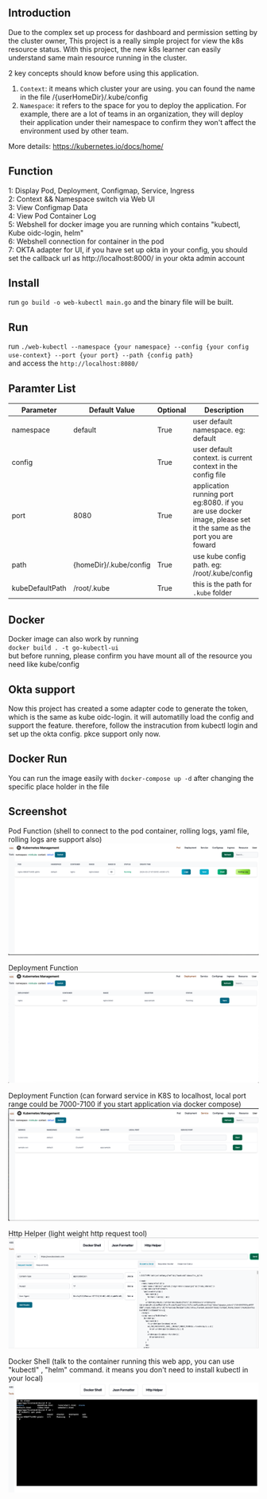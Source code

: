 ## Introduction  
Due to the complex set up process for dashboard and permission setting by the cluster owner, This project is a really simple project for view the k8s resource status. With this project, the new k8s learner can easily understand same main resource running in the cluster.

2 key concepts should know before using this application.  

1. `Context`: it means which cluster your are using. you can found the name in the file /{userHomeDir}/.kube/config 
2. `Namespace`: it refers to the space for you to deploy the application. For example, there are a lot of teams in an organization, they will deploy their application under their namespace to confirm they won't affect the environment used by other team.  

More details: https://kubernetes.io/docs/home/

## Function  
1: Display Pod, Deployment, Configmap, Service, Ingress  
2: Context && Namespace switch via Web UI  
3: View Configmap Data  
4: View Pod Container Log  
5: Webshell for docker image you are running which contains "kubectl, Kube oidc-login, helm"  
6: Webshell connection for container in the pod  
7: OKTA adapter for UI, if you have set up okta in your config, you should set the callback url as http://localhost:8000/ in your okta admin account


## Install
run `go build -o web-kubectl main.go` and the binary file will be built.

## Run
run `./web-kubectl --namespace {your namespace} --config {your config use-context} --port {your port} --path {config path}`  
and access the `http://localhost:8080/`

## Paramter List
| Parameter | Default Value           | Optional | Description                                  |
|-----------|-------------------------|----------|----------------------------------------------|
| namespace | default                 | True     | user default namespace. eg: default          |
| config   |                          | True     | user default context. is current context in the config file     |
| port      | 8080                    | True     | application running port eg:8080.  if you are use docker image, please set it the same as the port you are foward  |
| path      | {homeDir}/.kube/config | True     | use kube config path. eg: /root/.kube/config  |
| kubeDefaultPath | /root/.kube      | True     | this is the path for  `.kube` folder          |  

## Docker  

Docker image can also work by running   
`docker build . -t go-kubectl-ui`  
but before running, please confirm you have mount all of the resource you need like kube/config


## Okta support
Now this project has created a some adapter code to generate the token, which is the same as kube oidc-login. it will automatilly load the config and support the feature. therefore, follow the instracution from kubectl login and set up the okta config. pkce support only now. 

## Docker Run
You can run the image easily with `docker-compose up -d` after changing the specific place holder in the file


## Screenshot
Pod Function (shell to connect to the pod container, rolling logs, yaml file, rolling logs are support also)
![screenshot](./screenshot/pod.png)


Deployment Function
![screenshot](./screenshot/deployment.png)

Deployment Function (can forward service in K8S to localhost, local port range could be 7000-7100 if you start application via docker compose)
![screenshot](./screenshot/service.png)

Http Helper (light weight http request tool)
![screenshot](./screenshot/http%20helper.png)

Docker Shell (talk to the container running this web app, you can use "kubectl" , "helm" command. it means you don't need to install kubectl in your local)
![screenshot](./screenshot/docker%20shell.png)



